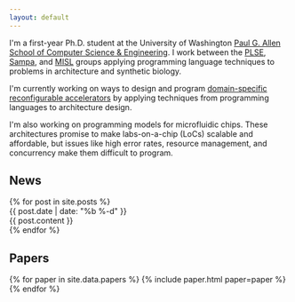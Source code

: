 ```yaml
---
layout: default
---
```


I'm a first-year Ph.D. student at the University of Washington
[Paul G. Allen School of Computer Science & Engineering][allen].
I work between the [PLSE][], [Sampa][], and [MISL][] groups applying programming
language techniques to problems in architecture and synthetic biology.

I'm currently working on ways to design and program
[domain-specific reconfigurable accelerators][dsra] by applying
techniques from programming languages to architecture design.

I'm also working on programming models for microfluidic chips. These
architectures promise to make labs-on-a-chip (LoCs) scalable and affordable, but
issues like high error rates, resource management, and concurrency make them
difficult to program.

[allen]: https://www.cs.washington.edu
[plse]:  http://uwplse.org
[sampa]: https://sampa.cs.washington.edu
[misl]:  http://misl.cs.washington.edu
[dsra]:  https://sampa.cs.washington.edu/projects/sdh-project.html

## News

<section id="news">
{% for post in site.posts %}
<div class="news-item">
<div class="date"> {{ post.date | date: "%b&nbsp;%-d" }} </div>
<div class="content"> {{ post.content }} </div>
</div>
{% endfor %}
</section>

## Papers

<section id="papers">
{% for paper in site.data.papers %}
{% include paper.html paper=paper %}
{% endfor %}
</section>
